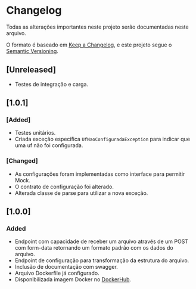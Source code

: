 # Changelog

Todas as alterações importantes neste projeto serão documentadas neste arquivo.

O formato é baseado em [Keep a Changelog](https://keepachangelog.com/en/1.0.0/),
e este projeto segue o [Semantic Versioning](https://semver.org/spec/v2.0.0.html).

## [Unreleased]

- Testes de integração e carga.

## [1.0.1]

### [Added]

- Testes unitários.
- Criada exceção específica `UfNaoConfiguradaException` para indicar que uma uf não foi configurada.

### [Changed]

- As configurações foram implementadas como interface para permitir Mock.
- O contrato de configuração foi alterado.
- Alterada classe de parse para utilizar a nova exceção.

## [1.0.0]

### Added

- Endpoint com capacidade de receber um arquivo através de um POST com form-data retornando um formato padrão com os dados do arquivo.
- Endpoint de configuração para transformação da estrutura do arquivo.
- Inclusão de documentação com swagger.
- Arquivo Dockerfile já configurado.
- Disponibilizada imagem Docker no [DockerHub](https://cloud.docker.com/u/bernardbr/repository/docker/bernardbr/transformacao-mensagem).
